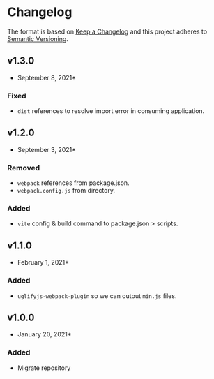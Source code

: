 # Changelog

The format is based on [Keep a Changelog](http://keepachangelog.com/en/1.0.0/)
and this project adheres to [Semantic Versioning](http://semver.org/spec/v2.0.0.html).

v1.3.0
------------------------------
* September 8, 2021*

### Fixed
- `dist` references to resolve import error in consuming application.


v1.2.0
------------------------------
* September 3, 2021*

### Removed
- `webpack` references from package.json.
- `webpack.config.js` from directory.

### Added
- `vite` config & build command to package.json > scripts.


v1.1.0
------------------------------
* February 1, 2021*

### Added
- `uglifyjs-webpack-plugin` so we can output `min.js` files.


v1.0.0
------------------------------
* January 20, 2021*

### Added
- Migrate repository
